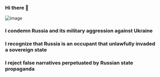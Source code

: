 ### Hi there 👋

![image](https://user-images.githubusercontent.com/50768285/158631538-9d3dc2ba-6ccd-4b7a-9477-2c998be4fd15.png)


###  I condemn Russia and its military aggression against Ukraine

###  I recognize that Russia is an occupant that unlawfully invaded a sovereign state

###  I reject false narratives perpetuated by Russian state propaganda
